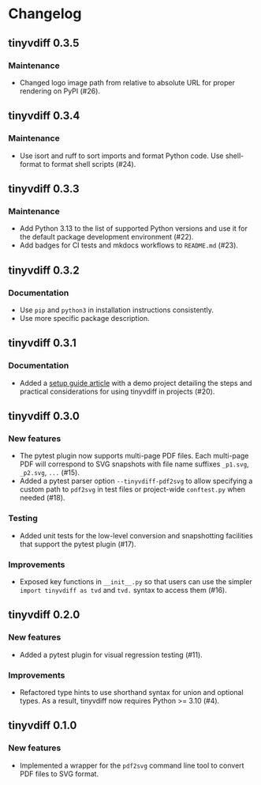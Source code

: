 # Changelog

## tinyvdiff 0.3.5

### Maintenance

- Changed logo image path from relative to absolute URL for proper rendering
  on PyPI (#26).

## tinyvdiff 0.3.4

### Maintenance

- Use isort and ruff to sort imports and format Python code.
  Use shell-format to format shell scripts (#24).

## tinyvdiff 0.3.3

### Maintenance

- Add Python 3.13 to the list of supported Python versions and
  use it for the default package development environment (#22).
- Add badges for CI tests and mkdocs workflows to `README.md` (#23).

## tinyvdiff 0.3.2

### Documentation

- Use `pip` and `python3` in installation instructions consistently.
- Use more specific package description.

## tinyvdiff 0.3.1

### Documentation

- Added a [setup guide article](https://nanx.me/tinyvdiff/articles/setup/)
  with a demo project detailing the steps and practical considerations for
  using tinyvdiff in projects (#20).

## tinyvdiff 0.3.0

### New features

- The pytest plugin now supports multi-page PDF files.
  Each multi-page PDF will correspond to SVG snapshots with file name
  suffixes `_p1.svg`, `_p2.svg`, `...` (#15).
- Added a pytest parser option `--tinyvdiff-pdf2svg` to allow specifying a
  custom path to `pdf2svg` in test files or project-wide `conftest.py`
  when needed (#18).

### Testing

- Added unit tests for the low-level conversion and snapshotting facilities
  that support the pytest plugin (#17).

### Improvements

- Exposed key functions in `__init__.py` so that users can use the simpler
  `import tinyvdiff as tvd` and `tvd.` syntax to access them (#16).

## tinyvdiff 0.2.0

### New features

- Added a pytest plugin for visual regression testing (#11).

### Improvements

- Refactored type hints to use shorthand syntax for union and optional types.
  As a result, tinyvdiff now requires Python >= 3.10 (#4).

## tinyvdiff 0.1.0

### New features

- Implemented a wrapper for the `pdf2svg` command line tool to convert
  PDF files to SVG format.
